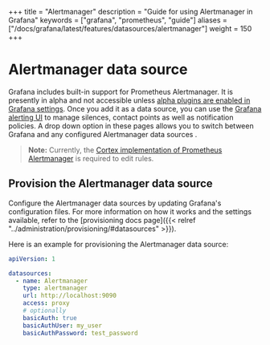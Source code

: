 +++
title = "Alertmanager"
description = "Guide for using Alertmanager in Grafana"
keywords = ["grafana", "prometheus", "guide"]
aliases = ["/docs/grafana/latest/features/datasources/alertmanager"]
weight = 150
+++

# Alertmanager data source

Grafana includes built-in support for Prometheus Alertmanager. It is presently in alpha and not accessible unless [alpha plugins are enabled in Grafana settings](https://grafana.com/docs/grafana/latest/administration/configuration/#enable_alpha). Once you add it as a data source, you can use the [Grafana alerting UI](https://grafana.com/docs/grafana/latest/alerting/) to manage silences, contact points as well as notification policies. A drop down option in these pages allows you to switch between Grafana and any configured Alertmanager data sources .

> **Note:** Currently, the [Cortex implementation of Prometheus Alertmanager](https://cortexmetrics.io/docs/proposals/scalable-alertmanager/) is required to edit rules. 

## Provision the Alertmanager data source

Configure the Alertmanager data sources by updating Grafana's configuration files. For more information on how it works and the settings available, refer to the [provisioning docs page]({{< relref "../administration/provisioning/#datasources" >}}).

Here is an example for provisioning the Alertmanager data source:

```yaml
apiVersion: 1

datasources:
  - name: Alertmanager
    type: alertmanager
    url: http://localhost:9090
    access: proxy
    # optionally
    basicAuth: true
    basicAuthUser: my_user
    basicAuthPassword: test_password
```
